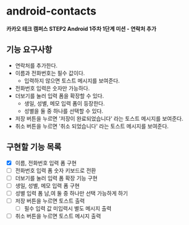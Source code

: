 # android-contacts
**카카오 테크 캠퍼스 STEP2 Android 1주차 1단계 미션 - 연락처 추가**
## 기능 요구사항
- 연락처를 추가한다.
- 이름과 전화번호는 필수 값이다.
  - 입력하지 않으면 토스트 메시지를 보여준다.
- 전화번호 입력은 숫자만 가능하다.
- 더보기를 눌러 입력 폼을 확장할 수 있다.
  - 생일, 성별, 메모 입력 폼이 등장한다.
  - 성별을 둘 중 하나를 선택할 수 있다.
- 저장 버튼을 누르면 '저장이 완료되었습니다' 라는 토스트 메시지를 보여준다.
- 취소 버튼을 누르면 '취소 되었습니다' 라는 토스트 메시지를 보여준다.
## 구현할 기능 목록
- [x] 이름, 전화번호 입력 폼 구현
- [ ] 전화번호 입력 폼 숫자 키보드로 전환
- [ ] 더보기를 눌러 입력 폼 확장 기능 구현
- [ ] 생일, 성별, 메모 입력 폼 구현
- [ ] 성별 입력 폼 남,여 둘 중 하나만 선택 가능하게 하기
- [ ] 저장 버튼을 누르면 토스트 출력
  - [ ] 필수 입력 값 미입력시 별도 메시지 출력
- [ ] 취소 버튼을 누르면 토스트 메시지 출력